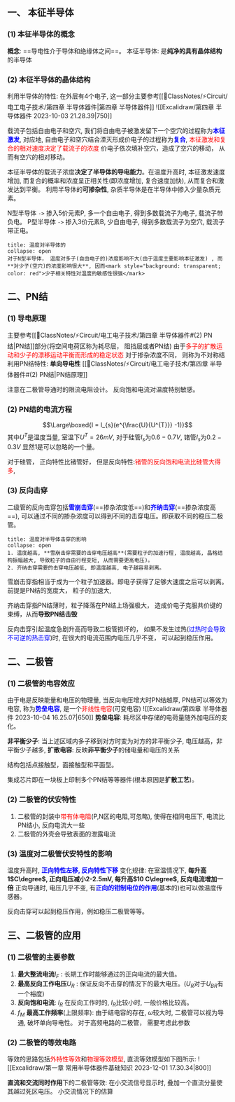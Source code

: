 ## 一、 本征半导体
### (1) 本征半导体的概念
**概念**: ==导电性介于导体和绝缘体之间==。
本征半导体: 是**纯净的具有晶体结构**的半导体

### (2) 本征半导体的晶体结构
利用半导体的特性: 在外层有4个电子, 这一部分主要参考[[📘ClassNotes/⚡Circuit/电工电子技术/第四章 半导体器件|第四章 半导体器件]] 
![[Excalidraw/第四章 半导体器件 2023-10-03 21.28.39|750]]

载流子包括自由电子和空穴, 我们将自由电子被激发留下一个空穴的过程称为<b><mark style="background: transparent; color: blue">本征激发</mark></b>, 对应地, 自由电子和空穴结合湮灭形成价电子的过程称为<b><mark style="background: transparent; color: blue">复合</mark></b>, <mark style="background: transparent; color: red">本征激发和复合的相对速度决定了载流子的浓度</mark> 
价电子依次填补空穴，造成了空穴的移动， 从而有空穴的相对移动。

本征半导体的载流子浓度**决定了半导体的导电能力**。在温度升高时, 本征激发速度增加, 而复合的概率和浓度呈正相关性(即浓度增加, 复合速度加快), 从而复合和激发达到平衡。
利用半导体的**可掺杂性**, 杂质半导体是在半导体中掺入少量杂质元素。

N型半导体 `->` 掺入5价元素P, 多一个自由电子, 得到多数载流子为电子, 载流子带负电。
P型半导体 `->` 掺入3价元素B, 少自由电子, 得到多数载流子为空穴, 载流子带正电。
`````ad-note 
title: 温度对半导体的
collapse: open
对于N型半导体， 温度对多子(自由电子的)浓度影响不大(由于温度主要影响本征激发) , 而**对少子(空穴)的浓度影响很大**, 因而<mark style="background: transparent; color: red">少子相关特性对温度的敏感性很强</mark>
`````

## 二、PN结 
### (1) 导电原理
主要参考[[📘ClassNotes/⚡Circuit/电工电子技术/第四章 半导体器件#(2) PN结|PN结]]部分(将空间电荷区称为耗尽层， 阻挡层或者PN结)
由于<mark style="background: transparent; color: red">多子的扩散运动和少子的漂移运动平衡而形成的稳定状态</mark> 
对于掺杂浓度不同， 则称为不对称结 
利用PN结特性: **单向导电性** 
[[📘ClassNotes/⚡Circuit/电工电子技术/第四章 半导体器件#(2) PN结|PN结原理]] 

注意在二极管导通时的限流电阻设计。
反向饱和电流对温度特别敏感。 
### (2) PN结的电流方程
$$\Large\boxed{I = I_{s}(e^{\frac{U}{U^{T}}} -1)}$$
其中$U^T$是温度当量, 室温下$U^{T}= 26mV$, 对于硅管$I_{s}$为$0.6-0.7V$, 锗管$I_s$为$0.2-0.3V$ 
显然1是可以忽略的一个量。

对于硅管， 正向特性比锗管好， 但是反向特性:<mark style="background: transparent; color: red">锗管的反向饱和电流比硅管大得多</mark>, 
### (3) 反向击穿
二级管的反向击穿包括<b><mark style="background: transparent; color: blue">雪崩击穿</mark></b>(==掺杂浓度低==)和<b><mark style="background: transparent; color: blue">齐纳击穿</mark></b>(==掺杂浓度高==), 可以通过不同的掺杂浓度可以得到不同的击穿电压。即获取不同的稳压二极管。

`````ad-note
title: 温度对半导体击穿的影响
collapse: open
1. 温度越高, **雪崩击穿需要的击穿电压越高**(需要粒子的加速行程, 温度越高, 晶格结构振幅越大, 导致粒子的自由行程变短, 从而需要更高电压)。
2. 齐纳击穿需要的击穿电压越低, 即温度越高, 电子越容易剥离。
`````
 
雪崩击穿指相当于成为一个粒子加速器。即电子获得了足够大速度之后可以剥离。前提是PN结的宽度大， 粒子的加速大, 

齐纳击穿指PN结薄时，粒子降落在PN结上场强极大， 造成价电子克服共价键的束缚，从而**导致PN结击毁**

反向击穿引起温度急剧升高而导致二极管损坏的， 如果不发生过热(<mark style="background: transparent; color: blue">过热时会导致不可逆的热击穿</mark>)时, 在很大的电流范围内电压几乎不变， 可以起到稳压作用。


## 二、二极管
### (1) 二极管的电容效应 
由于电是反映能量和电压的物理量, 当反向电压增大时PN结越厚, PN结可以等效为电容, 称为<b><mark style="background: transparent; color: blue">势垒电容</mark></b>, 是一个<mark style="background: transparent; color: red">非线性电容</mark>(可变电容) 
![[Excalidraw/第四章 半导体器件 2023-10-04 16.25.07|650]]
**势垒电容**:  耗尽区中存储的电荷量随外加电压的变化。

**非平衡少子**: 当上述区域内多子移到对方时变为对方的非平衡少子, 电压越高，非平衡少子越多, 
**扩散电容**: 反映**非平衡少子**的储电量和电压的关系 

结构包括点接触型，面接触型和平面型。

集成芯片即在一块板上印制多个PN结等等器件(根本原因是**扩散工艺**)。

### (2) 二极管的伏安特性
1. 二极管的封装中<mark style="background: transparent; color: red">带有体电阻</mark>(P,N区的电阻,可忽略), 使得在相同电压下, 电流比PN结小, 反向电流大一些
2. 二极管的外壳会导致表面的泄露电流


### (3) 温度对二极管伏安特性的影响 
温度升高时, <b><mark style="background: transparent; color: blue">正向特性左移, 反向特性下移</mark></b> 
变化规律: 在室温情况下,  **每升高1$C\degree$, 正向电压减小2-2.5mV, 每升高$10 C\degree$, 反向电流增加一倍** 
正向导通时, 电压几乎不变, 有<b><mark style="background: transparent; color: blue">正向的钳制电位的作用</mark></b>(基本的)也可以做温度传感器。 

反向击穿可以起到稳压作用，例如稳压二极管等等。


## 三、二极管的应用
### (1) 二极管的主要参数 
1. **最大整流电流**$I_F$ : 长期工作时能够通过的正向电流的最大值。
2. **最高反向工作电压**$U_R$ : 保证反向不击穿的情况下的最大电压。($U_R$对于$U_{BR}$有一个裕度)
3. **反向饱和电流**: $I_R$ 在反向工作时的, $I_{R}$比较小时, 一般价格比较高。
4. $f_{M}$ **最高工作频率**(上限频率): 由于结电容的存在, $\omega$较大时, 二极管可以视为导通, 破坏单向导电性。
对于高频电路的二极管， 需要考虑此参数

### (2) 二极管的等效电路
等效的思路包括<mark style="background: transparent; color: red">外特性等效</mark>和<mark style="background: transparent; color: red">物理等效模型</mark>, 直流等效模型如下图所示:
![[Excalidraw/第一章 常用半导体器件基础知识 2023-12-01 17.30.34|800]]

**直流和交流同时作用**下的二极管等效:
在小交流信号显示时, 叠加一个直流分量使其越过死区电压。  小交流情况下的估算